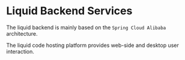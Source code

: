 # Liquid Backend Services

The liquid backend is mainly based on the `Spring Cloud Alibaba` architecture.

The liquid code hosting platform provides web-side and desktop user interaction.

[//]: # (should config the endpoint...)
